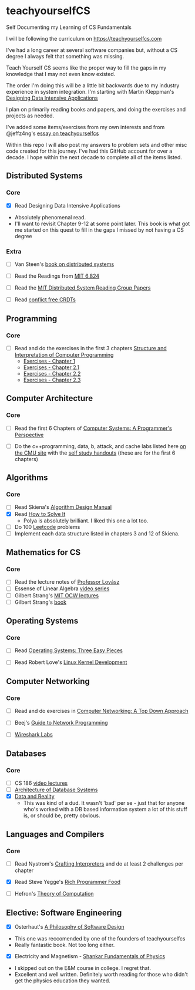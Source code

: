 # teachyourselfCS
Self Documenting my Learning of CS Fundamentals

I will be following the curriculum on https://teachyourselfcs.com

I've had a long career at several software companies but, without a CS degree I always felt that something was missing. 

Teach Yourself CS seems like the proper way to fill the gaps in my knowledge that I may not even know existed.

The order I'm doing this will be a little bit backwards due to my industry experience in system integration.
I'm starting with Martin Kleppman's [Designing Data Intensive Applications](https://smile.amazon.com/Designing-Data-Intensive-Applications-Reliable-Maintainable-ebook/dp/B06XPJML5D/)

I plan on primarily reading books and papers, and doing the exercises and projects as needed. 



I've added some items/exercises from my own interests and from @jeffz4ng's [essay on teachyourselfcs](https://jeffzh4ng.com/essays/thoughts-on-teachyourselfcs.html)

Within this repo I will also post my answers to problem sets and other misc code created for this journey. 
I've had this GitHub account for over a decade. I hope within the next decade to complete all of the items listed.

## Distributed Systems
### Core
- [x] Read Designing Data Intensive Applications
 - Absolutely phenomenal read. 
 - I'll want to revisit Chapter 9-12 at some point later. This book is what got me started on this quest to fill in the gaps I missed by not having a CS degree

### Extra
- [ ] Van Steen's [book on distributed systems](https://www.amazon.com/gp/product/1543057381/ref=ox_sc_act_title_1?smid=ATVPDKIKX0DER&psc=1)
- [ ] Read the Readings from [MIT 6.824](https://pdos.csail.mit.edu/6.824/schedule.html)
- [ ] Read the [MIT Distributed System Reading Group Papers](http://dsrg.pdos.csail.mit.edu/papers/)
- [ ] Read [conflict free CRDTs](https://jzhao.xyz/posts/bft-json-crdt/)


## Programming
 ### Core
- [ ] Read and do the exercises in the first 3 chapters  [Structure and Interpretation of Computer Programming](https://mitpress.mit.edu/sites/default/files/sicp/full-text/book/book.html)
  - [Exercises - Chapter 1](SICP_1.md)
  - [Exercises - Chapter 2.1](SICP_2_1.md)
  - [Exercises - Chapter 2.2](SICP_2_2.md)
  - [Exercises - Chapter 2.3](SICP_2_3.md)



## Computer Architecture
### Core
- [ ] Read the first 6 Chapters of [Computer Systems: A Programmer's Perspective](http://csapp.cs.cmu.edu/3e/home.html)
- [ ] Do the c++programming, data, b, attack, and cache labs listed here [on the CMU site](http://www.cs.cmu.edu/~213/labs.html) with the [self study handouts](http://csapp.cs.cmu.edu/3e/labs.html) (these are for the first 6 chapters)


## Algorithms
### Core
- [ ] Read Skiena's [Algorithm Design Manual](https://smile.amazon.com/Algorithm-Design-Manual-Steven-Skiena/dp/1848000693/)
- [x] Read [How to Solve It](https://smile.amazon.com/How-Solve-Mathematical-Princeton-Science/dp/069116407X/)
  - Polya is absolutely brilliant. I liked this one a lot too. 
- [ ] Do 100 [Leetcode](https://www.leetcode.com) problems 
- [ ] Implement each data structure listed in chapters 3 and 12 of Skiena.

## Mathematics for CS
### Core
- [ ] Read the lecture notes of [Professor Lovász](https://cims.nyu.edu/~regev/teaching/discrete_math_fall_2005/dmbook.pdf)
- [ ] Essense of Linear Algebra [video series](https://www.youtube.com/playlist?list=PLZHQObOWTQDPD3MizzM2xVFitgF8hE_ab)
- [ ] Gilbert Strang's [MIT OCW lectures](https://ocw.mit.edu/courses/18-06sc-linear-algebra-fall-2011/pages/ax-b-and-the-four-subspaces/the-geometry-of-linear-equations/)
- [ ] Gilbert Strang's [book](https://www.amazon.com/Introduction-Linear-Algebra-Gilbert-Strang/dp/0980232775/)

## Operating Systems
### Core
- [ ] Read [Operating Systems: Three Easy Pieces](http://pages.cs.wisc.edu/~remzi/OSTEP/)
- [ ] Read Robert Love's [Linux Kernel Development](https://www.amazon.com/Linux-Kernel-Development-Robert-Love/dp/0672329468)


## Computer Networking
### Core
- [ ] Read and do exercises in [Computer Networking: A Top Down Approach](https://smile.amazon.com/Computer-Networking-Top-Down-Approach-7th/dp/0133594149/)
- [ ] Beej's [Guide to Network Programming](https://beej.us/guide/bgnet/html/)
- [ ] [Wireshark Labs](https://gaia.cs.umass.edu/kurose_ross/wireshark.php)


## Databases
### Core
- [ ] CS 186 [video lectures](https://www.youtube.com/user/CS186Berkeley/videos)
- [ ] [Architecture of Database Systems](http://db.cs.berkeley.edu/papers/fntdb07-architecture.pdf)
- [x] [Data and Reality](https://www.amazon.com/Data-Reality-Perspective-Perceiving-Information/dp/1935504215)
  - This was kind of a dud. It wasn't 'bad' per se - just that for anyone who's worked with a DB based information system a lot of this stuff is, or   should be, pretty obvious. 


## Languages and Compilers
### Core
- [ ] Read Nystrom's [Crafting Interpreters](https://craftinginterpreters.com/contents.html) and do at least 2 challenges per chapter
- [x] Read Steve Yegge's [Rich Programmer Food](https://steve-yegge.blogspot.com/2007/06/rich-programmer-food.html)
- [ ] Hefron's [Theory of Computation](https://hefferon.net/computation/index.html)



## Elective: Software Engineering

- [x] Osterhaut's [A Philosophy of Software Design](https://www.amazon.com/Philosophy-Software-Design-2nd/dp/173210221X/ref=monarch_sidesheet)
 - This one was reccomended by one of the founders of teachyourselfcs
 - Really fantastic book. Not too long either. 
 
 - [x] Electricity and Magnetism - [Shankar Fundamentals of Physics](https://www.amazon.com/Fundamentals-Physics-II-Electromagnetism-Mechanics/dp/0300243782/ref=sr_1_3?crid=23EAQ65MELPWW&keywords=shankar+physics&qid=1669470175&sprefix=%2Caps%2C74&sr=8-3) 
  - I skipped out on the E&M course in college. I regret that. 
  - Excellent and well written. Definitely worth reading for those who didn't get the physics education they wanted.

